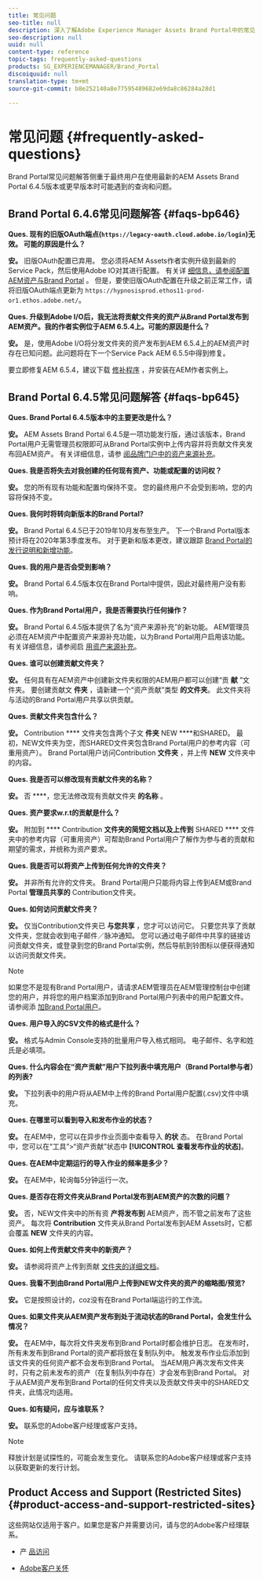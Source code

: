 ```yaml
---
title: 常见问题
seo-title: null
description: 深入了解Adobe Experience Manager Assets Brand Portal中的常见问题解答。
seo-description: null
uuid: null
content-type: reference
topic-tags: frequently-asked-questions
products: SG_EXPERIENCEMANAGER/Brand_Portal
discoiquuid: null
translation-type: tm+mt
source-git-commit: b8e252140a8e77595489682e69da8c86284a28d1

---
```



# 常见问题 {#frequently-asked-questions}

Brand Portal常见问题解答侧重于最终用户在使用最新的AEM Assets Brand Portal 6.4.5版本或更早版本时可能遇到的查询和问题。


## Brand Portal 6.4.6常见问题解答 {#faqs-bp646}

**Ques. 现有的旧版OAuth端点(`https://legacy-oauth.cloud.adobe.io/login`)无效。 可能的原因是什么？**

**安。** 旧版OAuth配置已弃用。 您必须将AEM Assets作者实例升级到最新的Service Pack，然后使用Adobe IO对其进行配置。 有关详 [细信息，请参阅配置AEM资产与Brand Portal](configure-aem-assets-with-brand-portal.md) 。 但是，要使旧版OAuth配置在升级之前正常工作，请将旧版OAuth端点更新为 `https://hypnosisprod.ethos11-prod-or1.ethos.adobe.net/`。

**Ques. 升级到Adobe I/O后，我无法将贡献文件夹的资产从Brand Portal发布到AEM资产。我的作者实例位于AEM 6.5.4上。可能的原因是什么？**

**安。** 是，使用Adobe I/O将分发文件夹的资产发布到AEM 6.5.4上的AEM资产时存在已知问题。此问题将在下一个Service Pack AEM 6.5.5中得到修复。

要立即修复AEM 6.5.4，建议下载 [修补程序](https://www.adobeaemcloud.com/content/marketplace/marketplaceProxy.html?packagePath=/content/companies/public/adobe/packages/cq650/hotfix/cq-6.5.0-hotfix-33041) ，并安装在AEM作者实例上。


## Brand Portal 6.4.5常见问题解答 {#faqs-bp645}

**Ques. Brand Portal 6.4.5版本中的主要更改是什么？**

**安。** AEM Assets Brand Portal 6.4.5是一项功能发行版，通过该版本，Brand Portal用户无需管理员权限即可从Brand Portal实例中上传内容并将贡献文件夹发布回AEM资产。
有关详细信息，请参 [阅品牌门户中的资产来源补充](brand-portal-asset-sourcing.md)。



**Ques. 我是否将失去对我创建的任何现有资产、功能或配置的访问权？**

**安。** 您的所有现有功能和配置均保持不变。 您的最终用户不会受到影响，您的内容将保持不变。



**Ques. 我何时将转向新版本的Brand Portal?**

**安。** Brand Portal 6.4.5已于2019年10月发布至生产。 下一个Brand Portal版本预计将在2020年第3季度发布。
对于更新和版本更改，建议跟踪 [Brand Portal的发行说明](brand-portal-release-notes.md)[和新增功能](whats-new.md)。



**Ques. 我的用户是否会受到影响？**

**安。** Brand Portal 6.4.5版本仅在Brand Portal中提供，因此对最终用户没有影响。



**Ques. 作为Brand Portal用户，我是否需要执行任何操作？**

**安。** Brand Portal 6.4.5版本提供了名为“资产来源补充”的新功能。 AEM管理员必须在AEM资产中配置资产来源补充功能，以为Brand Portal用户启用该功能。 有关详细信息，请参阅启 [用资产来源补充](brand-portal-configure-asset-sourcing.md)。



**Ques. 谁可以创建贡献文件夹？**

**安。** 任何具有在AEM资产中创建新文件夹权限的AEM用户都可以创建“贡 **献** ”文件夹。 要创建贡献文 **件夹** ，请新建一个“资产贡献”类型 **的文件夹**。
此文件夹将与活动的Brand Portal用户共享以供贡献。



**Ques. 贡献文件夹包含什么？**

**安。** Contribution **** 文件夹包含两个子文 **件夹** NEW ****和SHARED。 最初，NEW文件夹为空，而SHARED文件夹包含Brand Portal用户的参考内容（可重用资产）。
Brand Portal用户访问Contribution **文件夹** ，并上传 **NEW** 文件夹中的内容。



**Ques.  我是否可以修改现有贡献文件夹的名称？**

**安。** 否 ****，您无法修改现有贡献文件夹 **的名称** 。



**Ques. 资产要求w.r.t的贡献是什么？**

**安。** 附加到 **** Contribution **文件夹的简短文档以及上传到** SHARED **** 文件夹中的参考内容（可重用资产）可帮助Brand Portal用户了解作为参与者的贡献和期望的需求，并统称为资产要求。



**Ques. 我是否可以将资产上传到任何允许的文件夹？**

**安。** 并非所有允许的文件夹。 Brand Portal用户只能将内容上传到AEM或Brand Portal **管理员共享的** Contribution文件夹。



**Ques. 如何访问贡献文件夹？**

**安。** 仅当Contribution文件夹已 **与您共享** ，您才可以访问它。 只要您共享了贡献文件夹，您就会收到电子邮件／脉冲通知。 您可以通过电子邮件中共享的链接访问贡献文件夹，或登录到您的Brand Portal实例，然后导航到铃图标以便获得通知以访问贡献文件夹。

>[!NOTE]
>
>如果您不是现有Brand Portal用户，请请求AEM管理员在AEM管理控制台中创建您的用户，并将您的用户档案添加到Brand Portal用户列表中的用户配置文件。 请参阅添 [加Brand Portal用户](brand-portal-configure-asset-sourcing.md)。



**Ques. 用户导入的CSV文件的格式是什么？**

**安。** 格式与Admin Console支持的批量用户导入格式相同。 电子邮件、名字和姓氏是必填项。



**Ques. 什么内容会在“资产贡献”用户下拉列表中填充用户（Brand Portal参与者）的列表?**

**安。** 下拉列表中的用户将从AEM中上传的Brand Portal用户配置(.csv)文件中填充。



**Ques. 在哪里可以看到导入和发布作业的状态？**

**安。** 在AEM中，您可以在异步作业页面中查看导入 **的状** 态。 在Brand Portal中，您可以在“工具”>“资产贡献”状态中 **[!UICONTROL 查看发布作业的状态]**。



**Ques. 在AEM中定期运行的导入作业的频率是多少？**

**安。** 在AEM中，轮询每5分钟运行一次。



**Ques. 是否存在将文件夹从Brand Portal发布到AEM资产的次数的问题？**

**安。** 否，NEW文件夹中的所有资 **产将发布到** AEM资产，而不管之前发布了这些资产。 每次将 **Contribution** 文件夹从Brand Portal发布到AEM Assets时，它都会覆盖 **NEW** 文件夹的内容。



**Ques. 如何上传贡献文件夹中的新资产？**

**安。** 请参阅将资产上传到贡献 [文件夹的详细文档](brand-portal-upload-assets-to-contribution-folder.md)。



**Ques. 我看不到由Brand Portal用户上传到NEW文件夹的资产的缩略图/预览?**

**安。** 它是按照设计的，coz没有在Brand Portal端运行的工作流。



**Ques. 如果文件夹从AEM资产发布到处于流动状态的Brand Portal，会发生什么情况？**

**安。** 在AEM中，每次将文件夹发布到Brand Portal时都会维护日志。 在发布时，所有未发布到Brand Portal的资产都将放在复制队列中。 触发发布作业后添加到该文件夹的任何资产都不会发布到Brand Portal。 当AEM用户再次发布文件夹时，只有之前未发布的资产（在复制队列中存在）才会发布到Brand Portal。
对于从AEM资产发布到Brand Portal的任何文件夹以及贡献文件夹中的SHARED文件夹，此情况均适用。



**Ques. 如有疑问，应与谁联系？**

**安。** 联系您的Adobe客户经理或客户支持。


>[!NOTE]
>
>释放计划是试探性的，可能会发生变化。 请联系您的Adobe客户经理或客户支持以获取更新的发行计划。




## Product Access and Support (Restricted Sites) {#product-access-and-support-restricted-sites}

这些网站仅适用于客户。如果您是客户并需要访问，请与您的Adobe客户经理联系。

* [](https://daycare.day.com) 产 [品访问](https://login.marketing.adobe.com)

* [Adobe客户关怀](https://helpx.adobe.com/contact.html)
